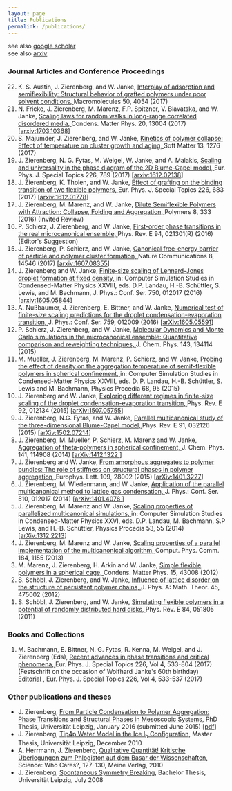 ```yaml
---
layout: page
title: Publications
permalink: /publications/
---
```

see also <a href="https://scholar.google.de/citations?user=qbTyWP4AAAAJ&hl=de&oi=ao">google scholar</a><br>
see also <a href="https://arxiv.org/a/zierenberg_j_1.html">arxiv</a><br>
<h3>Journal Articles and Conference Proceedings</h3>
<ol reversed>
<listpub>
  <li> K. S. Austin, J. Zierenberg, and W. Janke,
       <pubtitle><a href="http://pubs.acs.org/doi/full/10.1021/acs.macromol.6b02738">
       Interplay of adsorption and semiflexibility: Structural behavior of grafted polymers under poor solvent conditions,
       </a></pubtitle>
       <journal>Macromolecules</journal> 50, 4054 (2017) 
  </li>
  <li> N. Fricke, J. Zierenberg, M. Marenz, F.P. Spitzner, V. Blavatska, and W. Janke,
       <pubtitle><a href="http://www.icmp.lviv.ua/journal/zbirnyk.89/13004/abstract.html">
       Scaling laws for random walks in long-range correlated disordered media,
       </a></pubtitle>
       <journal> Condens. Matter Phys.</journal> 20, 13004 (2017)
       [<a href="https://arxiv.org/abs/1703.10368">arxiv:1703.10368</a>]
  </li>
  <li> S. Majumder, J. Zierenberg, and W. Janke,
       <pubtitle><a href="http://pubs.rsc.org/en/content/articlehtml/2017/sm/c6sm02197b">
       Kinetics of polymer collapse: Effect of temperature on cluster growth and aging,
       </a></pubtitle>
       <journal>Soft Matter</journal> 13, 1276 (2017) 
  </li>
  <li> J. Zierenberg, N. G. Fytas, M. Weigel, W. Janke, and A. Malakis,
       <pubtitle><a href="http://link.springer.com/article/10.1140/epjst/e2016-60337-x">
       Scaling and universality in the phase diagram of the 2D Blume-Capel model,
       </a></pubtitle>
       <journal>Eur. Phys. J. Special Topics </journal>
       226, 789 (2017)
       [<a href="https://arxiv.org/abs/1612.02138">arxiv:1612.02138</a>]
  </li>
  <li> J. Zierenberg, K. Tholen, and W. Janke,
       <pubtitle><a href="http://rdcu.be/qEYi">
       Effect of grafting on the binding transition of two flexible polymers,
       </a></pubtitle>
       <journal>Eur. Phys. J. Special Topics</journal>
       226, 683 (2017)
       [<a href="https://arxiv.org/abs/1612.01778">arxiv:1612.01778</a>]
  </li>
  <li> J. Zierenberg, M. Marenz, and W. Janke,
       <pubtitle><a href="http://www.mdpi.com/2073-4360/8/9/333">
       Dilute Semiflexible Polymers with Attraction: Collapse, Folding and Aggregation,
       </a></pubtitle>
       <journal>Polymers</journal>
       8, 333 (2016)
       (Invited Review)
  </li>
  <li> P. Schierz, J. Zierenberg, and W. Janke,
       <pubtitle><a href="http://journals.aps.org/pre/abstract/10.1103/PhysRevE.94.021301">
       First-order phase transitions in the real microcanonical ensemble,
       </a></pubtitle>
       <journal>Phys. Rev. E</journal>
       94, 021301(R) (2016) 
       (Editor&#039;s Suggestion)
  </li>
  <li> J. Zierenberg, P. Schierz, and W. Janke,
       <pubtitle><a href="http://rdcu.be/pCFC">
       Canonical free-energy barrier of particle and polymer cluster formation,
       </a></pubtitle>
       <journal>Nature Communications</journal>
       8, 14546 (2017)
       [<a href="http://arxiv.org/abs/1607.08355">arxiv:1607.08355</a>]
  </li>
  <li> J. Zierenberg and W. Janke,
       <pubtitle><a href="http://iopscience.iop.org/article/10.1088/1742-6596/750/1/012017">
       Finite-size scaling of Lennard-Jones droplet formation at fixed density,
       </a></pubtitle>
       in: Computer Simulation Studies in Condensed-Matter Physics XXVIII, eds. D.P. Landau, H.-B. Schüttler, S. Lewis, and M. Bachmann,
       <journal>J. Phys.: Conf. Ser.</journal>
       750, 012017 (2016) 
       [<a href="http://arxiv.org/abs/1605.05844">arxiv:1605.05844</a>]
  </li>
  <li> A. Nußbaumer, J. Zierenberg, E. Bittner, and W. Janke, 
       <pubtitle><a href="http://iopscience.iop.org/article/10.1088/1742-6596/759/1/012009">
       Numerical test of finite-size scaling predictions for the droplet condensation-evaporation transition,
       </a></pubtitle>
       <journal>J. Phys.: Conf. Ser.</journal>
       759, 012009 (2016)
       [<a href="http://arxiv.org/abs/1605.05591">arXiv:1605.05591</a>]
  </li>
  <li> P. Schierz, J. Zierenberg, and W. Janke,
       <pubtitle> <a href="http://scitation.aip.org/content/aip/journal/jcp/143/13/10.1063/1.4931484">
       Molecular Dynamics and Monte Carlo simulations in the microcanonical ensemble: Quantitative comparison and reweighting techniques,
       </a></pubtitle>
       <journal>J. Chem. Phys.</journal>
       143, 134114 (2015)
  </li>
  <li> M. Mueller, J. Zierenberg, M. Marenz, P. Schierz, and W. Janke,
       <pubtitle><a href="http://www.sciencedirect.com/science/article/pii/S1875389215007257">
       Probing the effect of density on the aggregation temperature of semif-flexible polymers in spherical confinement,
       </a></pubtitle>
       in: Computer Simulation Studies in Condensed-Matter Physics XXVIII, eds. D. P. Landau, H.-B. Schüttler, S. Lewis and M. Bachmann,
       <journal>Physics Procedia</journal>
       68, 95 (2015)
  </li>
  <li> J. Zierenberg and W. Janke,
       <pubtitle><a href="http://journals.aps.org/pre/abstract/10.1103/PhysRevE.92.012134">
       Exploring different regimes in finite-size scaling of the droplet condensation-evaporation transition,
       </a></pubtitle>
       <journal>Phys. Rev. E</journal>
       92, 012134 (2015) 
       [<a href="http://arxiv.org/abs/1507.05755">arXiv:1507.05755</a>]
  </li>
  <li> J. Zierenberg, N.G. Fytas, and W. Janke,
       <pubtitle><a href="http://journals.aps.org/pre/abstract/10.1103/PhysRevE.91.032126">
       Parallel multicanonical study of the three-dimensional Blume-Capel model,
       </a></pubtitle>
       <journal>Phys. Rev. E</journal>
       91, 032126 (2015) 
       [<a href="http://arxiv.org/abs/1502.07214">arXiv:1502.07214</a>]
  </li>
  <li> J. Zierenberg, M. Mueller, P. Schierz, M. Marenz and W. Janke,
       <pubtitle><a href="http://scitation.aip.org/content/aip/journal/jcp/141/11/10.1063/1.4893307">
       Aggregation of theta-polymers in spherical confinement,
       </a></pubtitle>
       <journal>J. Chem. Phys.</journal>
       141, 114908 (2014) 
       [<a href="http://arxiv.org/abs/1412.1322">arXiv:1412.1322 </a>]
  </li>
  <li> J. Zierenberg and W. Janke,
       <pubtitle><a href="http://iopscience.iop.org/0295-5075/109/2/28002/">
       From amorphous aggregates to polymer bundles: The role of stiffness on structural phases in polymer aggregation,
       </a></pubtitle>
       <journal>Europhys. Lett.</journal>
       109, 28002 (2015) 
       [<a href="http://arxiv.org/abs/1401.3227">arXiv:1401.3227</a>]
  </li>
  <li> J. Zierenberg, M. Wiedenmann, and W. Janke,
       <pubtitle><a href="http://dx.doi.org/10.1088/1742-6596/510/1/012017">
       Application of the parallel multicanonical method to lattice gas condensation,
       </a></pubtitle>
       <journal>J. Phys.: Conf. Ser.</journal>
       510, 012017 (2014)
       [<a href="http://arxiv.org/abs/1401.4076">arXiv:1401.4076 </a>]
  </li>
  <li> J. Zierenberg, M. Marenz and W. Janke,
       <pubtitle> <a href="http://www.sciencedirect.com/science/article/pii/S1875389214000376">
       Scaling properties of parallelized multicanonical simulations,
       </a></pubtitle>
       in: Computer Simulation Studies in Condensed-Matter Physics XXVI, eds. D.P. Landau, M. Bachmann, S.P Lewis, and H.-B. Schüttler,
       <journal>Physics Procedia</journal> 53, 55 (2014)
       [<a href="http://arxiv.org/abs/1312.2213">arXiv:1312.2213</a>]
  </li>
  <li> J. Zierenberg, M. Marenz and W. Janke,
       <pubtitle><a href="http://www.sciencedirect.com/science/article/pii/S001046551200402X">
       Scaling properties of a parallel implementation of the multicanonical algorithm,
       </a></pubtitle>
       <journal>Comput. Phys. Comm.</journal>
       184, 1155 (2013) 
  </li>
  <li> M. Marenz, J. Zierenberg, H. Arkin and W. Janke,
       <pubtitle><a href="http://arxiv.org/abs/1212.6144">
       Simple flexible polymers in a spherical cage,
       </a></pubtitle>
       <journal>Condens. Matter Phys.</journal>
       15, 43008 (2012)
  </li>
  <li> S. Schöbl, J. Zierenberg, and W. Janke,
       <pubtitle><a href="http://iopscience.iop.org/1751-8121/45/47/475002">
       Influence of lattice disorder on the structure of persistent polymer chains,
       </a></pubtitle>
       <journal>J. Phys. A: Math. Theor.</journal>
       45, 475002 (2012)
  </li>
  <li> S. Schöbl, J. Zierenberg, and W. Janke,
       <pubtitle><a href="http://pre.aps.org/abstract/PRE/v84/i5/e051805">
       Simulating flexible polymers in a potential of randomly distributed hard disks,
       </a></pubtitle>
       <journal>Phys. Rev. E</journal>
       84, 051805 (2011)
  </li>
</listpub>
</ol>

<h3>Books and Collections</h3>
<ol reversed>
<listpub>
  <li> M. Bachmann, E. Bittner, N. G. Fytas, R. Kenna, M. Weigel, and J. Zierenberg (Eds),
       <pubtitle><a href="http://link.springer.com/journal/11734/226/4/page/1">
       Recent advances in phase transitions and critical phenomena,
       </a></pubtitle>
       <journal>Eur. Phys. J. Special Topics </journal>
       226, Vol 4, 533-804 (2017) <br>
       (Festschrift on the occasion of Wolfhard Janke&#039;s 60th birthday)<br>
       <a href="http://link.springer.com/article/10.1140/epjst/e2017-70019-3"> Editorial </a>, 
       <journal>Eur. Phys. J. Special Topics </journal>
       226, Vol 4, 533-537 (2017) <br>
  </li>
</listpub>
</ol>

<h3>Other publications and theses</h3>
<ul>
  <listpub>
  <li> J. Zierenberg, 
      <pubtitle><a href="http://nbn-resolving.de/urn:nbn:de:bsz:15-qucosa-197255">
      From Particle Condensation to Polymer Aggregation: Phase Transitions and Structural Phases in Mesoscopic Systems,</a></pubtitle>
      PhD Thesis, Universit&auml;t Leipzig, January 2016 (submitted June 2015)
      [<a href="{{ site.url }}/data/thesis_quosa.pdf">pdf</a>]
  </li>
	<li> J. Zierenberg, 
	     <pubtitle><a href="">Tip4p Water Model in the Ice I<sub>h</sub> Configuration</a></pubtitle>, 
	     Master Thesis, Universit&auml;t Leipzig, December 2010
                <!-- [<a href="./work/zierenberg_iceTip4p.pdf">pdf</a>]-->
  </li>
	<li> A. Herrmann, J. Zierenberg,
	   <pubtitle><a href="">Qualitative Quantit&auml;t! Kritische &Uuml;berlegungen zum Phlogiston auf dem Basar der Wissenschaften, </a></pubtitle> 
	   Science: Who Cares?, 127-130, Meine Verlag, 2010
  </li>
	<li>J. Zierenberg, 
	    <pubtitle><a href="">Spontaneous Symmetry Breaking</a></pubtitle>, 
	    Bachelor Thesis, Universit&auml;t Leipzig, July 2008
          <!--[<a href="./work/zierenberg_spontaneousSymmetryBreaking.pdf">pdf</a>]-->
  </li>
  </listpub>
</ul>

